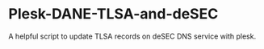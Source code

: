 # Plesk-DANE-TLSA-and-deSEC
A helpful script to update TLSA records on deSEC DNS service with plesk.
